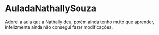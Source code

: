 # AuladaNathallySouza
Adorei a aula que a Nathally deu, porém ainda tenho muito que aprender, infelizmente ainda não consegui fazer modificações.
